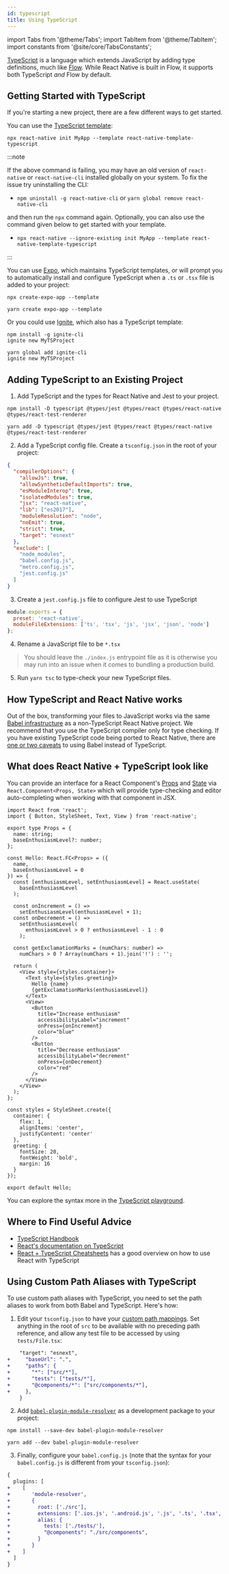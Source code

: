 ```yaml
---
id: typescript
title: Using TypeScript
---
```


import Tabs from '@theme/Tabs'; import TabItem from '@theme/TabItem'; import constants from '@site/core/TabsConstants';

[TypeScript][ts] is a language which extends JavaScript by adding type definitions, much like [Flow][flow]. While React Native is built in Flow, it supports both TypeScript _and_ Flow by default.

## Getting Started with TypeScript

If you're starting a new project, there are a few different ways to get started.

You can use the [TypeScript template][ts-template]:

```shell
npx react-native init MyApp --template react-native-template-typescript
```

:::note

If the above command is failing, you may have an old version of `react-native` or `react-native-cli` installed globally on your system. To fix the issue try uninstalling the CLI:

- `npm uninstall -g react-native-cli` or `yarn global remove react-native-cli`

and then run the `npx` command again.
Optionally, you can also use the command given below to get started with your template.

- `npx react-native --ignore-existing init MyApp --template react-native-template-typescript`

:::

You can use [Expo][expo], which maintains TypeScript templates, or will prompt you to automatically install and configure TypeScript when a `.ts` or `.tsx` file is added to your project:

<Tabs groupId="package-manager" defaultValue={constants.defaultPackageManager} values={constants.packageManagers}>
<TabItem value="npm">

```shell
npx create-expo-app --template
```

</TabItem>
<TabItem value="yarn">

```shell
yarn create expo-app --template
```

</TabItem>
</Tabs>

Or you could use [Ignite][ignite], which also has a TypeScript template:

<Tabs groupId="package-manager" defaultValue={constants.defaultPackageManager} values={constants.packageManagers}>
<TabItem value="npm">

```shell
npm install -g ignite-cli
ignite new MyTSProject
```

</TabItem>
<TabItem value="yarn">

```shell
yarn global add ignite-cli
ignite new MyTSProject
```

</TabItem>
</Tabs>

## Adding TypeScript to an Existing Project

1. Add TypeScript and the types for React Native and Jest to your project.

<Tabs groupId="package-manager" defaultValue={constants.defaultPackageManager} values={constants.packageManagers}>
<TabItem value="npm">

```shell
npm install -D typescript @types/jest @types/react @types/react-native @types/react-test-renderer
```

</TabItem>
<TabItem value="yarn">

```shell
yarn add -D typescript @types/jest @types/react @types/react-native @types/react-test-renderer
```

</TabItem>
</Tabs>

2. Add a TypeScript config file. Create a `tsconfig.json` in the root of your project:

```json
{
  "compilerOptions": {
    "allowJs": true,
    "allowSyntheticDefaultImports": true,
    "esModuleInterop": true,
    "isolatedModules": true,
    "jsx": "react-native",
    "lib": ["es2017"],
    "moduleResolution": "node",
    "noEmit": true,
    "strict": true,
    "target": "esnext"
  },
  "exclude": [
    "node_modules",
    "babel.config.js",
    "metro.config.js",
    "jest.config.js"
  ]
}
```

3. Create a `jest.config.js` file to configure Jest to use TypeScript

```js
module.exports = {
  preset: 'react-native',
  moduleFileExtensions: ['ts', 'tsx', 'js', 'jsx', 'json', 'node']
};
```

4. Rename a JavaScript file to be `*.tsx`

> You should leave the `./index.js` entrypoint file as it is otherwise you may run into an issue when it comes to bundling a production build.

5. Run `yarn tsc` to type-check your new TypeScript files.

## How TypeScript and React Native works

Out of the box, transforming your files to JavaScript works via the same [Babel infrastructure][babel] as a non-TypeScript React Native project. We recommend that you use the TypeScript compiler only for type checking. If you have existing TypeScript code being ported to React Native, there are [one or two caveats][babel-7-caveats] to using Babel instead of TypeScript.

## What does React Native + TypeScript look like

You can provide an interface for a React Component's [Props](props) and [State](state) via `React.Component<Props, State>` which will provide type-checking and editor auto-completing when working with that component in JSX.

```tsx title="components/Hello.tsx"
import React from 'react';
import { Button, StyleSheet, Text, View } from 'react-native';

export type Props = {
  name: string;
  baseEnthusiasmLevel?: number;
};

const Hello: React.FC<Props> = ({
  name,
  baseEnthusiasmLevel = 0
}) => {
  const [enthusiasmLevel, setEnthusiasmLevel] = React.useState(
    baseEnthusiasmLevel
  );

  const onIncrement = () =>
    setEnthusiasmLevel(enthusiasmLevel + 1);
  const onDecrement = () =>
    setEnthusiasmLevel(
      enthusiasmLevel > 0 ? enthusiasmLevel - 1 : 0
    );

  const getExclamationMarks = (numChars: number) =>
    numChars > 0 ? Array(numChars + 1).join('!') : '';

  return (
    <View style={styles.container}>
      <Text style={styles.greeting}>
        Hello {name}
        {getExclamationMarks(enthusiasmLevel)}
      </Text>
      <View>
        <Button
          title="Increase enthusiasm"
          accessibilityLabel="increment"
          onPress={onIncrement}
          color="blue"
        />
        <Button
          title="Decrease enthusiasm"
          accessibilityLabel="decrement"
          onPress={onDecrement}
          color="red"
        />
      </View>
    </View>
  );
};

const styles = StyleSheet.create({
  container: {
    flex: 1,
    alignItems: 'center',
    justifyContent: 'center'
  },
  greeting: {
    fontSize: 20,
    fontWeight: 'bold',
    margin: 16
  }
});

export default Hello;
```

You can explore the syntax more in the [TypeScript playground][tsplay].

## Where to Find Useful Advice

- [TypeScript Handbook][ts-handbook]
- [React's documentation on TypeScript][react-ts]
- [React + TypeScript Cheatsheets][cheat] has a good overview on how to use React with TypeScript

## Using Custom Path Aliases with TypeScript

To use custom path aliases with TypeScript, you need to set the path aliases to work from both Babel and TypeScript. Here's how:

1. Edit your `tsconfig.json` to have your [custom path mappings][path-map]. Set anything in the root of `src` to be available with no preceding path reference, and allow any test file to be accessed by using `tests/File.tsx`:

```diff {2-7}
    "target": "esnext",
+     "baseUrl": ".",
+     "paths": {
+       "*": ["src/*"],
+       "tests": ["tests/*"],
+       "@components/*": ["src/components/*"],
+     },
    }
```

2. Add [`babel-plugin-module-resolver`][bpmr] as a development package to your project:

<Tabs groupId="package-manager" defaultValue={constants.defaultPackageManager} values={constants.packageManagers}>
<TabItem value="npm">

```shell
npm install --save-dev babel-plugin-module-resolver
```

</TabItem>
<TabItem value="yarn">

```shell
yarn add --dev babel-plugin-module-resolver
```

</TabItem>
</Tabs>

3. Finally, configure your `babel.config.js` (note that the syntax for your `babel.config.js` is different from your `tsconfig.json`):

```diff {3-13}
{
  plugins: [
+    [
+       'module-resolver',
+       {
+         root: ['./src'],
+         extensions: ['.ios.js', '.android.js', '.js', '.ts', '.tsx', '.json'],
+         alias: {
+           tests: ['./tests/'],
+           "@components": "./src/components",
+         }
+       }
+    ]
  ]
}
```

[react-ts]: https://reactjs.org/docs/static-type-checking.html#typescript
[ts]: https://www.typescriptlang.org/
[flow]: https://flow.org
[ts-template]: https://github.com/react-native-community/react-native-template-typescript
[babel]: /docs/javascript-environment#javascript-syntax-transformers
[babel-7-caveats]: https://babeljs.io/docs/en/next/babel-plugin-transform-typescript
[cheat]: https://github.com/typescript-cheatsheets/react-typescript-cheatsheet#reacttypescript-cheatsheets
[ts-handbook]: https://www.typescriptlang.org/docs/handbook/intro.html
[path-map]: https://www.typescriptlang.org/docs/handbook/module-resolution.html#path-mapping
[bpmr]: https://github.com/tleunen/babel-plugin-module-resolver
[expo]: https://expo.io
[ignite]: https://github.com/infinitered/ignite
[tsplay]: https://www.typescriptlang.org/play?strictNullChecks=false&jsx=3#code/JYWwDg9gTgLgBAJQKYEMDG8BmUIjgcilQ3wG4BYAKFEljgG8AhAVxhggDsAaOAZRgCeAGyS8AFkiQweAFSQAPaXABqwJAHcAvnGy4CRdDAC0HFDGAA3JGSpUFteILBI4ABRxgAznAC8DKnBwpiBIAFxwnjBQwBwA5hSUgQBGKJ5IAKIcMGLMnsCpIAAySFZCAPzhHMwgSUhQCZq2lGickXAAEkhCQhDhyIYAdABiAMIAPO4QXgB8vnAAFPRBKCE8KWmZ2bn5nkUlXXMADHCaAJS+s-QBcC0cbQDaSFk5eQXFpTxpMJsvO3ulAF05v0MANcqIYGYkPN1hlnts3vshKcEtdbm1OABJDhoIghLJzebnHyzL4-BG7d5deZPLavSlIuAAajgAEYUWjWvBOAARJC4pD4+B+IkXCJScn0-7U2m-RGlOCzY5lOCyinSoRwIxsuDhQ4cyicu7wWIS+RoIQrMzATgAWRQUAA1t4RVUQCMxA7PJVqrUoMTZm6PV7FXBlXAAIJQKAoATzIOeqDeFnsgYAKwgMXm+AAhPhzuF8DZDYk4EQYMwoBwFtdAmNVBoIoIRD56JFhEhPANbpCYnVNNNa4E4GM5Iomx3W+2RF3YkQpDFYgOh8OOl0evR8ARGqXV4F6MEkDu98P6KbvubLSBrXaHc6afCpVTkce92MAPRjmCD3fD+tqdQfxPOsWDYTgVz3cwYBbAAibEBVSFw1SlGCINXdA0E7PIkmAIRgEEQoUFqIQfBgmIBSFVDfxPTh3Cw1ssRxPFaVfYCbggHooFIpIhGYJAqLY98gOAsZQPYDg0OHKDYL5BC0lVR8-gEti4AwrDgBwvCCKIrpSIAE35ZismUtjaKITxPAYjhZKMmBWOAlpONIog9JMvchIgj8G0AocvIA4SDU0VFmi5CcZzmfgO3ESQYG7AwYGhK5Sx7FA+ygcIktXTARHkcJWS4IcUDw2IOExBKQG9OAYMwrI6hggrfzTXJzEwAQRk4BKsnCaraTq65NAawI5xixcMqHTAOt4YAAC8wjgAAmQ5BuHCasgAdSQYBYjEGBCySDi9PwZbAmvKBYhiPKADZloGqgzmC+xoHgAzMBQZghHgTpuggBIgA
